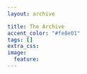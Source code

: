 ```yaml
---
layout: archive

title: The Archive
accent_color: "#fe8e01"
tags: []
extra_css:
image:
  feature: 
---
```

